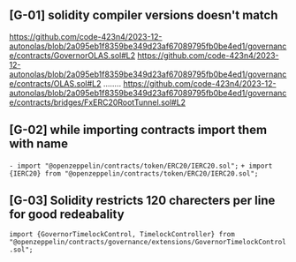## [G-01] solidity compiler versions doesn't match
https://github.com/code-423n4/2023-12-autonolas/blob/2a095eb1f8359be349d23af67089795fb0be4ed1/governance/contracts/GovernorOLAS.sol#L2
https://github.com/code-423n4/2023-12-autonolas/blob/2a095eb1f8359be349d23af67089795fb0be4ed1/governance/contracts/OLAS.sol#L2
........
https://github.com/code-423n4/2023-12-autonolas/blob/2a095eb1f8359be349d23af67089795fb0be4ed1/governance/contracts/bridges/FxERC20RootTunnel.sol#L2
## [G-02] while importing contracts import them with name 
```- import "@openzeppelin/contracts/token/ERC20/IERC20.sol";```
```+ import {IERC20} from "@openzeppelin/contracts/token/ERC20/IERC20.sol";```
## [G-03] Solidity restricts 120 charecters per line for good redeabality
`import {GovernorTimelockControl, TimelockController} from "@openzeppelin/contracts/governance/extensions/GovernorTimelockControl.sol";
`